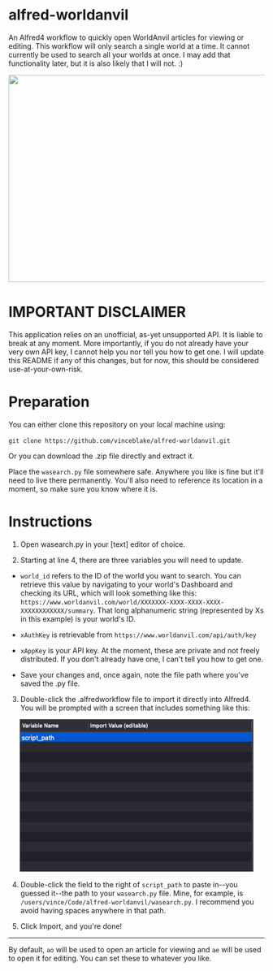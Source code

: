 # alfred-worldanvil
An Alfred4 workflow to quickly open WorldAnvil articles for viewing or editing. This workflow will only search a single world at a time. It cannot currently be used to search all your worlds at once. I may add that functionality later, but it is also likely that I will not. :)

<p align="center">
  <img width="625" height="408" src="https://github.com/vinceblake/alfred-worldanvil/blob/main/alfred-worldanvil-demo.gif">
</p>

# IMPORTANT DISCLAIMER
This application relies on an unofficial, as-yet unsupported API. It is liable to break at any moment. More importantly, if you do not already have your very own API key, I cannot help you nor tell you how to get one. I will update this README if any of this changes, but for now, this should be considered use-at-your-own-risk. 

# Preparation
You can either clone this repository on your local machine using:

`git clone https://github.com/vinceblake/alfred-worldanvil.git`

Or you can download the .zip file directly and extract it. 

Place the `wasearch.py` file somewhere safe. Anywhere you like is fine but it'll need to live there permanently. You'll also need to reference its location in a moment, so make sure you know where it is.

# Instructions
1. Open wasearch.py in your [text] editor of choice. 

2. Starting at line 4, there are three variables you will need to update.

  * `world_id` refers to the ID of the world you want to search. You can retrieve this value by navigating to your world's Dashboard and checking its URL, which will look something like this: `https://www.worldanvil.com/world/XXXXXXX-XXXX-XXXX-XXXX-XXXXXXXXXXXX/summary`. That long alphanumeric string (represented by Xs in this example) is your world's ID. 

  * `xAuthKey` is retrievable from `https://www.worldanvil.com/api/auth/key`

  * `xAppKey` is your API key. At the moment, these are private and not freely distributed. If you don't already have one, I can't tell you how to get one. 

  * Save your changes and, once again, note the file path where you've saved the .py file.

3. Double-click the .alfredworkflow file to import it directly into Alfred4. You will be prompted with a screen that includes something like this:

<p align="center">
  <img width="460" height="300" src="https://github.com/vinceblake/alfred-worldanvil/blob/main/script_path.png">
</p>

4. Double-click the field to the right of `script_path` to paste in--you guessed it--the path to your `wasearch.py` file. Mine, for example, is `/users/vince/Code/alfred-worldanvil/wasearch.py`. I recommend you avoid having spaces anywhere in that path.

5. Click Import, and you're done!

---

By default, `ao` will be used to open an article for viewing and `ae` will be used to open it for editing. You can set these to whatever you like. 
